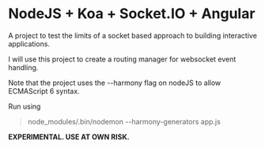 NodeJS + Koa + Socket.IO + Angular
=============================

A project to test the limits of a socket based approach to building interactive applications.

I will use this project to create a routing manager for websocket event handling.

Note that the project uses the --harmony flag on nodeJS to allow ECMAScript 6 syntax.

Run using

> node_modules/.bin/nodemon --harmony-generators app.js

**EXPERIMENTAL. USE AT OWN RISK.**